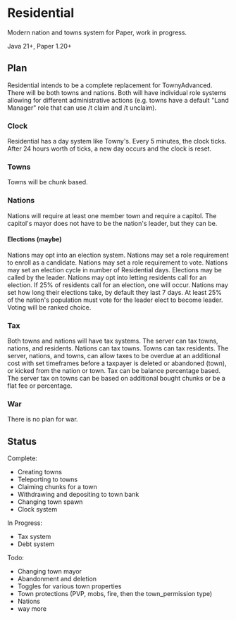 # Residential

Modern nation and towns system for Paper, work in progress.

Java 21+, Paper 1.20+

## Plan

Residential intends to be a complete replacement for TownyAdvanced.
There will be both towns and nations. Both will have individual role systems allowing for different administrative actions (e.g. towns have a default "Land Manager" role that can use /t claim and /t unclaim).

### Clock

Residential has a day system like Towny's. Every 5 minutes, the clock ticks. After 24 hours worth of ticks, a new day occurs and the clock is reset.

### Towns

Towns will be chunk based.

### Nations

Nations will require at least one member town and require a capitol. The capitol's mayor does not have to be the nation's leader, but they can be.

#### Elections (maybe)

Nations may opt into an election system.
Nations may set a role requirement to enroll as a candidate.
Nations may set a role requirement to vote.
Nations may set an election cycle in number of Residential days.
Elections may be called by the leader.
Nations may opt into letting residents call for an election. If 25% of residents call for an election, one will occur.
Nations may set how long their elections take, by default they last 7 days.
At least 25% of the nation's population must vote for the leader elect to become leader.
Voting will be ranked choice.

### Tax

Both towns and nations will have tax systems. The server can tax towns, nations, and residents. Nations can tax towns. Towns can tax residents.
The server, nations, and towns, can allow taxes to be overdue at an additional cost with set timeframes before a taxpayer is deleted or abandoned (town), or kicked from the nation or town.
Tax can be balance percentage based.
The server tax on towns can be based on additional bought chunks or be a flat fee or percentage.

### War

There is no plan for war.

## Status

Complete:
- Creating towns
- Teleporting to towns
- Claiming chunks for a town
- Withdrawing and depositing to town bank
- Changing town spawn
- Clock system

In Progress:
- Tax system
- Debt system

Todo:
- Changing town mayor
- Abandonment and deletion
- Toggles for various town properties
- Town protections (PVP, mobs, fire, then the town_permission type)
- Nations
- way more
